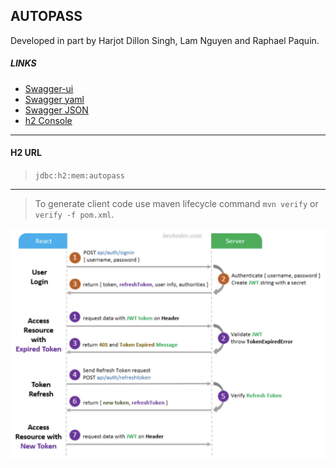 ## AUTOPASS

Developed in part by Harjot Dillon Singh, Lam Nguyen and Raphael Paquin.

##### LINKS

- [Swagger-ui](http://localhost:8080/swagger-ui/index.html)
- [Swagger yaml](http://localhost:8080/v3/api-docs.yaml)
- [Swagger JSON](http://localhost:8080/v3/api-docs)
- [h2 Console](http://localhost:8080/h2-console)

---  

#### H2 URL

> `jdbc:h2:mem:autopass`

---

>
> To generate client code use maven lifecycle command `mvn verify` or `verify -f pom.xml`.
>
>

![img.png](img.png)